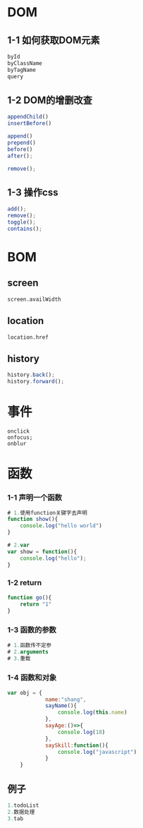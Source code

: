 # DOM

## 1-1 如何获取DOM元素

```js
byId
byClassName
byTagName
query
```

## 1-2 DOM的增删改查

```js
appendChild()
insertBefore()

append()
prepend()
before()
after();

remove();
```

## 1-3 操作css

```js
add();
remove();
toggle();
contains();
```

# BOM

## screen

```
screen.availWidth
```

## location

```
location.href
```

## history

```js
history.back();
history.forward();
```

# 事件

```
onclick
onfocus;
onblur
```

# 函数

### 1-1 声明一个函数

```js
# 1.使用function关键字去声明
function show(){
    console.log("hello world")
}
```

```js
# 2.var
var show = function(){
    console.log("hello");
}
```



### 1-2 return

```js
function go(){
    return "1"
}
```

### 1-3 函数的参数

```js
# 1.函数传不定参
# 2.arguments
# 3.重载
```

### 1-4 函数和对象

```js
var obj = {
            name:"shang",
            sayName(){
                console.log(this.name)
            },
            sayAge:()=>{
                console.log(18)
            },
            saySkill:function(){
                console.log("javascript")
            }
    }
```

## 例子

```js
1.todoList
2.数据处理
3.tab
```

